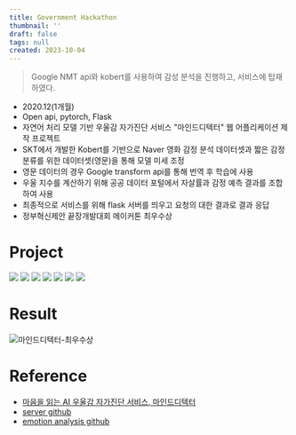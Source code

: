 ```yaml
---
title: Government Hackathon
thumbnail: ''
draft: false
tags: null
created: 2023-10-04
---
```



 > 
 > Google NMT api와 kobert를 사용하여 감성 분석을 진행하고, 서비스에 탑재하였다.

* 2020.12(1개월)
* Open api, pytorch, Flask
* 자연어 처리 모델 기반 우울감 자가진단 서비스 "마인드디텍터" 웹 어플리케이션 제작 프로젝트
* SKT에서 개발한 Kobert를 기반으로 Naver 영화 감정 분석 데이터셋과 짧은 감정 분류를 위한 데이터셋(영문)을 통해 모델 미세 조정
* 영문 데이터의 경우 Google transform api를 통해 번역 후 학습에 사용
* 우울 지수를 계산하기 위해 공공 데이터 포털에서 자살률과 감정 예측 결과를 조합하여 사용
* 최종적으로 서비스를 위해 flask 서버를 띄우고 요청의 대한 결과로 결과 응답
* 정부혁신제안 끝장개발대회 메이커톤 최우수상

# Project

![](minddetector1%202.jpg)
![](minddetector2%202.jpg)
![](minddetector3%202.jpg)
![](minddetector4%202.jpg)
![](minddetector5%202.jpg)
![](minddetector6%202.jpg)
![](minddetector7%202.jpg)

# Result

![마인드디텍터-최우수상](https://user-images.githubusercontent.com/37871541/107838610-0d6db300-6dea-11eb-9a2b-47101ee9d1a9.jpg)

# Reference

* [마음을 읽는 AI 우울감 자가진단 서비스, 마인드디텍터](http://minddetector.me/)
* [server github](https://github.com/sarah5398/mind-detector)
* [emotion analysis github](https://github.com/wansook0316/emotion_analysis_)
